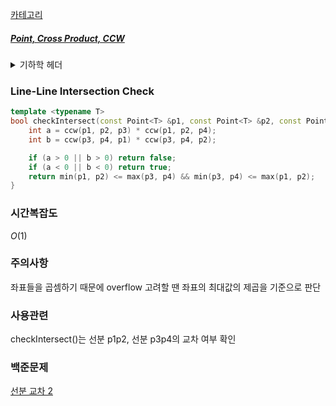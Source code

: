 [카테고리](/README.md)
##### [Point, Cross Product, CCW](/기하학/Geometry%20Header.md)
<details>
<summary>기하학 헤더</summary>

```cpp
template <typename T>
struct Point {
    T x, y;

    bool operator<(const Point &other) const { return x == other.x ? y < other.y : x < other.x; }
    bool operator<=(const Point &other) const { return x == other.x ? y <= other.y : x <= other.x; }
    bool operator==(const Point &other) const { return x == other.x && y == other.y; }
    Point operator-(const Point &other) const { return {x - other.x, y - other.y}; }
};

template <typename T>
T crossProduct(const Point<T> &p1, const Point<T> &p2) {
    return (p1.x * p2.y - p2.x * p1.y);
}

template <typename T>
int ccw(const Point<T> &p1, const Point<T> &p2, const Point<T> &p3) { // -1 : 시계, 0 : 일직선, 1 : 반시계
    T cp = crossProduct(p2 - p1, p3 - p1);
    return (cp > 0) - (cp < 0);
}
```
</details>

### Line-Line Intersection Check
```cpp
template <typename T>
bool checkIntersect(const Point<T> &p1, const Point<T> &p2, const Point<T> &p3, const Point<T> &p4) {
    int a = ccw(p1, p2, p3) * ccw(p1, p2, p4);
    int b = ccw(p3, p4, p1) * ccw(p3, p4, p2);

    if (a > 0 || b > 0) return false;
    if (a < 0 || b < 0) return true;
    return min(p1, p2) <= max(p3, p4) && min(p3, p4) <= max(p1, p2);
}
```
### 시간복잡도 
$O(1)$   

### 주의사항
좌표들을 곱셈하기 때문에 overflow 고려할 땐 좌표의 최대값의 제곱을 기준으로 판단

### 사용관련
checkIntersect()는 선분 p1p2, 선분 p3p4의 교차 여부 확인

### 백준문제
[선분 교차 2](https://www.acmicpc.net/problem/17387)
